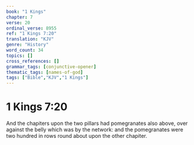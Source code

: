 ```yaml
---
book: "1 Kings"
chapter: 7
verse: 20
ordinal_verse: 8955
ref: "1 Kings 7:20"
translation: "KJV"
genre: "History"
word_count: 34
topics: []
cross_references: []
grammar_tags: [conjunctive-opener]
thematic_tags: [names-of-god]
tags: ["Bible","KJV","1 Kings"]
---
```


# 1 Kings 7:20

And the chapiters upon the two pillars had pomegranates also above, over against the belly which was by the network: and the pomegranates were two hundred in rows round about upon the other chapiter.
